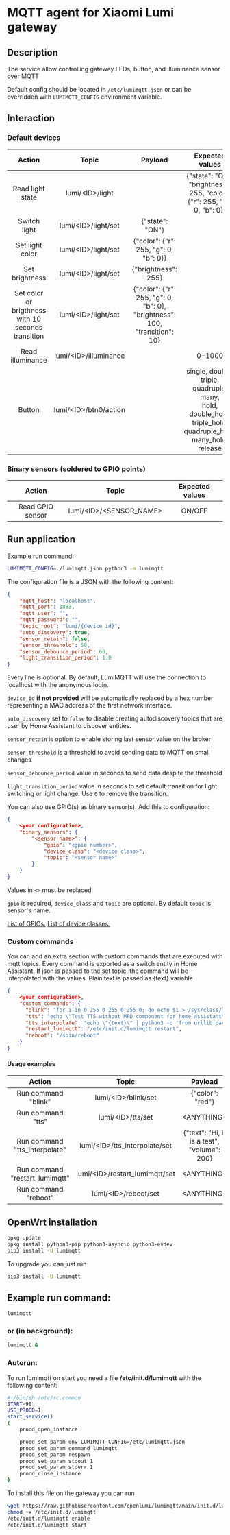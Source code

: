 # MQTT agent for Xiaomi Lumi gateway

## Description

The service allow controlling gateway LEDs, button, and illuminance 
sensor over MQTT

Default config should be located in `/etc/lumimqtt.json` or 
can be overridden with `LUMIMQTT_CONFIG` environment variable.


## Interaction

### Default devices

|      Action      |         Topic         |                Payload                |                                                          Expected values          |
|:----------------:|:---------------------:|:-------------------------------------:|:---------------------------------------------------------------------------------:|
| Read light state | lumi/&lt;ID&gt;/light       |                                       | {"state": "ON", "brightness": 255, "color": {"r": 255, "g": 0, "b": 0}}     |
| Switch light     | lumi/&lt;ID&gt;/light/set   | {"state": "ON"}                       |                                                                             |
| Set light color  | lumi/&lt;ID&gt;/light/set   | {"color": {"r": 255, "g": 0, "b": 0}} |                                                                             |
| Set brightness   | lumi/&lt;ID&gt;/light/set   | {"brightness": 255}                   |                                                                             |
| Set color or brigthness with 10 seconds transition | lumi/&lt;ID&gt;/light/set | {"color": {"r": 255, "g": 0, "b": 0}, "brightness": 100, "transition": 10} |        |
| Read illuminance | lumi/&lt;ID&gt;/illuminance |                                       | 0-1000                                                                      |
| Button           | lumi/&lt;ID&gt;/btn0/action | | single, double, triple, quadruple, many,<br>hold, double_hold, triple_hold, quadruple_hold, many_hold,<br>release |



### Binary sensors (soldered to GPIO points)

|      Action      |          Topic          | Expected values |
|:----------------:|:-----------------------:|:---------------:|
| Read GPIO sensor | lumi/&lt;ID&gt;/<SENSOR_NAME> | ON/OFF          |


## Run application
Example run command:

```sh 
LUMIMQTT_CONFIG=./lumimqtt.json python3 -m lumimqtt
```

The configuration file is a JSON with the following content:

```json
{
    "mqtt_host": "localhost",
    "mqtt_port": 1883,
    "mqtt_user": "",
    "mqtt_password": "",
    "topic_root": "lumi/{device_id}",
    "auto_discovery": true,
    "sensor_retain": false,
    "sensor_threshold": 50,
    "sensor_debounce_period": 60,
    "light_transition_period": 1.0
}
```
Every line is optional. By default, LumiMQTT will use the connection
to localhost with the anonymous login.

`device_id` **if not provided** will be automatically replaced by a hex number 
representing a MAC address of the first network interface.

`auto_discovery` set to `false` to disable creating autodiscovery topics that
are user by Home Assistant to discover entities.

`sensor_retain` is option to enable storing last sensor value on the broker

`sensor_threshold` is a threshold to avoid sending data to MQTT on small 
changes

`sensor_debounce_period` value in seconds to send data despite the threshold

`light_transition_period` value in seconds to set default transition for light
switching or light change. Use `0` to remove the transition.

You can also use GPIO(s) as binary sensor(s). Add this to configuration:

```json
{
    <your configuration>,
    "binary_sensors": {
        "<sensor name>": {
            "gpio": "<gpio number>",
            "device_class": "<device class>",
            "topic": "<sensor name>"
        }
    }
}
```

Values in `<>` must be replaced.

`gpio` is required, `device_class` and `topic` are optional. By default `topic` is sensor's name.

[List of GPIOs.](https://github.com/openlumi/xiaomi-gateway-openwrt#gpio)
[List of device classes.](https://www.home-assistant.io/integrations/binary_sensor/#device-class)

### Custom commands

You can add an extra section with custom commands that are executed with 
mqtt topics. Every command is exported as a switch entity in Home Assistant.
If json is passed to the set topic, the command will be interpolated with 
the values. Plain text is passed as {text} variable 
```json
{
    <your configuration>,
    "custom_commands": {
      "blink": "for i in 0 255 0 255 0 255 0; do echo $i > /sys/class/leds/{color}/brightness; sleep 1; done",
      "tts": "echo \"Test TTS without MPD component for home assistant\" | python3 -c 'from urllib.parse import quote_plus;from sys import stdin;print(\"wget -O /tmp/tts.mp3 -U Mozilla \\\"http://translate.google.com/translate_tts?q=\"+quote_plus(stdin.read()[:100])+\"&ie=UTF-8&tl=en&total=1&idx=0&client=tw-ob&prev=input&ttsspeed=1\\\" && amixer set Master 200 && mpg123 /tmp/tts.mp3\")' | sh 2> /dev/null",
      "tts_interpolate": "echo \"{text}\" | python3 -c 'from urllib.parse import quote_plus;from sys import stdin;print(\"wget -O /tmp/tts.mp3 -U Mozilla \\\"http://translate.google.com/translate_tts?q=\"+quote_plus(stdin.read()[:100])+\"&ie=UTF-8&tl=en&total=1&idx=0&client=tw-ob&prev=input&ttsspeed=1\\\" && amixer set Master {volume} && mpg123 /tmp/tts.mp3\")' | sh 2> /dev/null",
      "restart_lumimqtt": "/etc/init.d/lumimqtt restart",
      "reboot": "/sbin/reboot"
    }
}
```

#### Usage examples

|             Action             |              Topic             |                   Payload                         |
|:------------------------------:|:------------------------------:|:-------------------------------------------------:|
| Run command "blink"            | lumi/&lt;ID&gt;/blink/set            | {"color": "red"}                            |
| Run command "tts"              | lumi/&lt;ID&gt;/tts/set              | &lt;ANYTHING&gt;                            |
| Run command "tts_interpolate"  | lumi/&lt;ID&gt;/tts_interpolate/set  | {"text": "Hi, it is a test", "volume": 200} |
| Run command "restart_lumimqtt" | lumi/&lt;ID&gt;/restart_lumimqtt/set | &lt;ANYTHING&gt;                            |
| Run command "reboot"           | lumi/&lt;ID&gt;/reboot/set           | &lt;ANYTHING&gt;                            |

## OpenWrt installation

```sh 
opkg update 
opkg install python3-pip python3-asyncio python3-evdev
pip3 install -U lumimqtt
```

To upgrade you can just run

```sh
pip3 install -U lumimqtt
```

## Example run command:

```sh
lumimqtt
```

### or (in background):

```sh
lumimqtt &
```

### Autorun:
To run lumimqtt on start you need a file 
 **/etc/init.d/lumimqtt** with the following content:

```sh
#!/bin/sh /etc/rc.common
START=98
USE_PROCD=1
start_service()
{
    procd_open_instance

    procd_set_param env LUMIMQTT_CONFIG=/etc/lumimqtt.json
    procd_set_param command lumimqtt
    procd_set_param respawn
    procd_set_param stdout 1
    procd_set_param stderr 1
    procd_close_instance
}
```

To install this file on the gateway you can run

```sh
wget https://raw.githubusercontent.com/openlumi/lumimqtt/main/init.d/lumimqtt -O /etc/init.d/lumimqtt
chmod +x /etc/init.d/lumimqtt
/etc/init.d/lumimqtt enable
/etc/init.d/lumimqtt start
```
